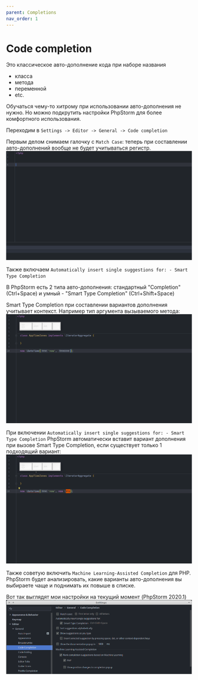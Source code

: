 ```yaml
---
parent: Completions
nav_order: 1
---
```


# Code completion
Это классическое авто-дополнение кода при наборе названия
- класса
- метода
- переменной
- etc.

Обучаться чему-то хитрому при использовании авто-дополнения не нужно. Но можно подкрутить настройки PhpStorm для более комфортного использования.

Переходим в `Settings -> Editor -> General -> Code completion`

Первым делом снимаем галочку с `Match Case`: теперь при составлении авто-дополнений вообще не будет учитываться регистр.
![Case insensitivity example](assets/CaseInsensitive.gif)


Также включаем `Automatically insert single suggestions for: - Smart Type Completion`

В PhpStorm есть 2 типа авто-дополнения: стандартный "Completion" (Ctrl+Space) и умный - "Smart Type Completion" (Ctrl+Shift+Space)

Smart Type Completion при составлении вариантов дополнения учитывает контекст. Например тип аргумента вызываемого метода:  
![Smart Type Completion example](assets/SmartTypeCompletion.gif)


При включении `Automatically insert single suggestions for: - Smart Type Completion` PhpStorm автоматически вставит вариант дополнения при вызове Smart Type Completion, если существует только 1 подходящий вариант: 
![Smart Type Completion Insert example](assets/SmartTypeCompletionInsert.gif)


Также советую включить `Machine Learning-Assisted Completion` для PHP. PhpStorm будет анализировать, какие варианты авто-дополнения вы выбираете чаще и поднимать их повыше в списке.


Вот так выглядят мои настройки на текущий момент (PhpStorm 2020.1)
![Screenshot of my settings](assets/CodeCompletionSettings.png)
